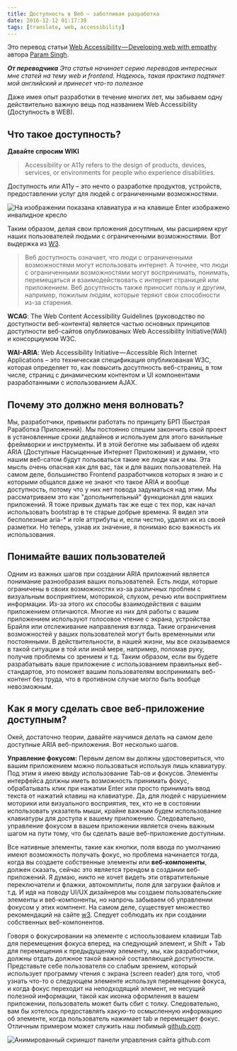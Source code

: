 ```yaml
---
title: Доступность в Веб – заботливая разработка
date: 2016-12-12 01:17:39
tags: [translate, web, accessibility]
---
```



Это перевод статьи [Web Accessibility — Developing web with empathy](https://medium.com/@paramsingh_66174/web-accessibility-developing-web-with-empathy-2aee08ebe97c#.tbcjnx5sc "Web Accessibility — Developing web with empathy") автора [Param Singh](https://medium.com/@paramsingh_66174?source=post_header_lockup).


***От переводчика***
*Эта статья начинает серию переводов интересных мне статей на тему web и frontend. Надеюсь, такая практика подтянет мой английский и принесет что-то полезное*


Даже имея опыт разработки в течение многих лет, мы забываем одну действительно важную вещь под названием Web Accessibility (Доступность в WEB).
<!-- more -->

Что такое доступность?
----------------------
**Давайте спросим WIKI**
>Accessibility or A11y refers to the design of products, devices, services, or environments for people who experience disabilities.

Доступность или A11y – это нечто о разработке продуктов, устройств, предоставлении услуг для людей с ограниченными возможностями.

![На изображении показана клавиатура и на клавише Enter изображено инвалидное кресло](/images/accessibility-pic1.jpeg "На изображении показана клавиатура и на клавише Enter изображено инвалидное кресло")

Таким образом, делая свои прложения досутпным, мы расширяем круг наших пользователей людьми с ограниченными возможностями. Вот выдержка из [W3](https://www.w3.org/WAI/intro/accessibility.php).
>Веб доступность означает, что люди с ограниченными возможностями могут использовать интернет. А точнее, что люди с ограниченными возможностями могут воспринимать, понимать, перемещаться и взаимодействовать с интернет страницей или приложением. Веб досутпность также приносит пользу и другим, например, пожилым людям, которые теряют свои способности из-за старения.

**WCAG**: The Web Content Accessibility Guidelines (руководство по доступности веб-контента) является частью основных принципов доступности веб-сайтов опубликованых Web Accessibility Initiative(WAI) и консорциумом W3C.

**WAI-ARIA**: Web Accessibility Initiative — Accessible Rich Internet Applications – это техническая спецификация опубликованая W3C, которая определяет то, как повысить досутпность веб-страниц, в том числе, страниц с динамическим контентом и UI компонентами разработанными с использованием AJAX.

Почему это должно меня волновать?
-------------------
Мы, разработчики, привыкли работать по принципу БРП (Быстрая Раработка Приложений). Мы постоянно спешим закончить свой проект в установленные сроки дедлайнов и используем для этого ванильные фреймворки и инструменты. И в этой беготне мы забываем об идеях ARIA (Доступные Насыщенные Интернет Приложения) и думаем, что нашим веб-сатом будут польоваться такие же люди как и мы. Эта мысль очень опасная как для вас, так и для ваших пользователей. На самом деле, большинство Frontend разработчиков которых я знаю и с которыми общался даже не знают что такое ARIA и вообще доступность, потому что у них нет повода задуматься над этим. Мы рассматриваем это как "допольнительный" функционал для наших приложений. Я тоже привык думать так же еще с тех пор, как начал использовать bootstrap в те старые добрые времена. Я видел эти бесполезные aria-* и role аттрибуты и, если честно, удалял их из своей разметки. Но теперь, узнав их значение, я понимаю всю важность их использования.

Понимайте ваших пользователей
-------------------
Одним из важных шагов при создании ARIA приложений является понимание разнообразия ваших пользователей. Есть люди, которые ограничены в своих возможностях из-за различных проблем с визуальным восприятием, моторикой, слухом, речью или восприятием информации. Из-за этого их способы взаимодействия с вашим приложением отличаются. Многие из них для работы с вашим приложением используют голосовое чтение с экрана, устройства Брайля или отслеживание направления взгляда. Такие ограничения возможностей у ваших пользователей могут быть временными или постоянными. В действительности, в нашей жизни, мы все оказываемся в такой ситуации в той или иной мере, например, поломав руку, получив проблемы со зрением и т.д. Таким образом, если вы будете разрабатывать ваше приложение с использованием правильных веб-стандартов, это поможет вашим пользователям воспринимать веб-контент без труда, что в противном случае могло быть вообще невозможным.

Как я могу сделать свое веб-приложение доступным?
-------------------
Окей, достаточно теории, давайте научимся делать на самом деле доступные ARIA веб-приложения. Вот несколько шагов.

**Управление фокусом:** Первым делом вы должны удостовериться, что вашим приложением можно пользоваться используя лишь клавиатуру. Под этим я имею ввиду использование Tab-ов и фокусов. Элементы интерфейса должны иметь возможность принимать фокус, обрабатывать клик при нажатии Enter или просто принимать ввод текста от нажатий клавиш на клавиатуре. Да, для людей с нарушением моторики или визуального восприятия, тех, кто не в состоянии использовать указатель мыши, крайне важным будем использование клавиатуры для доступа к вашему приложению. Следовательно, управление фокусом в вашем приложении является очень важным шагом на пути тому, что бы сделать ваше веб-приложение доступным.

Все нативные элементы, такие как кнопки, поля ввода по умолчанию имеют возможность получать фокус, но проблема начинается тогда, когда вы создаете собственные элементы или **веб-компоненты**, должен сказать, сейчас это является трендом в создании веб-приложений. Я думаю, никто не хочет видеть эти отвратительные переключатели и флажки, автокомплиты, поля для загрузки файлов и т.д. И идя на поводу UI/UX дизайнеров мы создаем пользовательские элементы и веб-компоненты, но напрочь забываем об управлении фокусом у этих компнент. На самом деле, существует множество рекомендаций на сайте [w3](https://www.w3.org/TR/wai-aria-practices-1.1/). Следует соблюдать их при создании собственных веб-компонентов.

Говоря о фокусировании на элементе с испоользоваием клавиши Tab для перемещения фокуса вперед, на следующий элемент, и Shift + Tab для перемещения к предыдущенму элементу, мы, как разработчики, должны отдать должное такой важной составляющей доступности. Представьте себе пользователя со слабым зрением, который использует программу чтения с экрана (screen reader) для того, чтоб узнать что-то о следующем элементе используя перемещение фокуса, и когда фокус переходит на неподходящий элемент, не несущий полезной информации, такой как иконка оформления в вашем приложении, пользователь может быть сбит с толку. Следовательно, вам бы хотелось предоставлять какую-то осмысленную информацию об элементе, когда пользователь нажимает tab и перемещает фокус. Отличным примером может служить наш любимый [github.com](https://github.com/).

![Анимированный скриншот панели управления сайта github.com](/images/accessibility-pic2.gif "Анимированный скриншот панели управления сайта github.com")